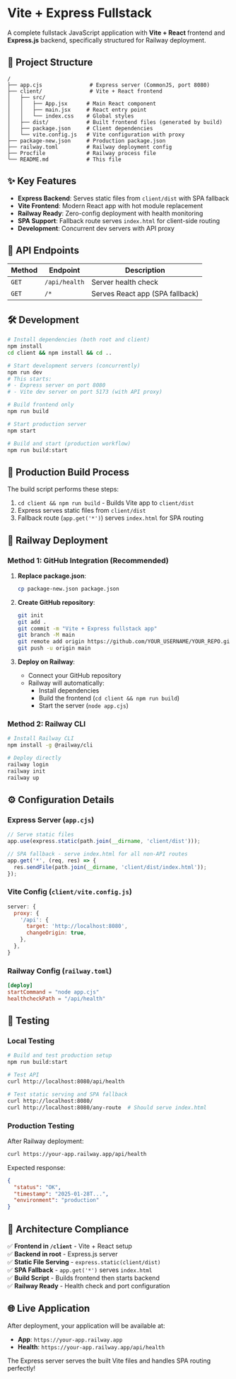 # Vite + Express Fullstack

A complete fullstack JavaScript application with **Vite + React** frontend and **Express.js** backend, specifically structured for Railway deployment.

## 📁 Project Structure

```
/
├── app.cjs               # Express server (CommonJS, port 8080)
├── client/               # Vite + React frontend
│   ├── src/
│   │   ├── App.jsx      # Main React component
│   │   ├── main.jsx     # React entry point
│   │   └── index.css    # Global styles
│   ├── dist/            # Built frontend files (generated by build)
│   ├── package.json     # Client dependencies
│   └── vite.config.js   # Vite configuration with proxy
├── package-new.json     # Production package.json
├── railway.toml         # Railway deployment config
├── Procfile             # Railway process file
└── README.md            # This file
```

## ✨ Key Features

- **Express Backend**: Serves static files from `client/dist` with SPA fallback
- **Vite Frontend**: Modern React app with hot module replacement
- **Railway Ready**: Zero-config deployment with health monitoring
- **SPA Support**: Fallback route serves `index.html` for client-side routing
- **Development**: Concurrent dev servers with API proxy

## 🔗 API Endpoints

| Method | Endpoint | Description |
|--------|----------|-------------|
| `GET`  | `/api/health` | Server health check |
| `GET`  | `/*` | Serves React app (SPA fallback) |

## 🛠️ Development

```bash
# Install dependencies (both root and client)
npm install
cd client && npm install && cd ..

# Start development servers (concurrently)
npm run dev
# This starts:
# - Express server on port 8080
# - Vite dev server on port 5173 (with API proxy)

# Build frontend only
npm run build

# Start production server
npm start

# Build and start (production workflow)
npm run build:start
```

## 🚀 Production Build Process

The build script performs these steps:
1. `cd client && npm run build` - Builds Vite app to `client/dist`
2. Express serves static files from `client/dist`
3. Fallback route (`app.get('*')`) serves `index.html` for SPA routing

## 🚂 Railway Deployment

### Method 1: GitHub Integration (Recommended)

1. **Replace package.json**:
   ```bash
   cp package-new.json package.json
   ```

2. **Create GitHub repository**:
   ```bash
   git init
   git add .
   git commit -m "Vite + Express fullstack app"
   git branch -M main
   git remote add origin https://github.com/YOUR_USERNAME/YOUR_REPO.git
   git push -u origin main
   ```

3. **Deploy on Railway**:
   - Connect your GitHub repository
   - Railway will automatically:
     - Install dependencies
     - Build the frontend (`cd client && npm run build`)
     - Start the server (`node app.cjs`)

### Method 2: Railway CLI

```bash
# Install Railway CLI
npm install -g @railway/cli

# Deploy directly
railway login
railway init
railway up
```

## ⚙️ Configuration Details

### Express Server (`app.cjs`)
```javascript
// Serve static files
app.use(express.static(path.join(__dirname, 'client/dist')));

// SPA fallback - serve index.html for all non-API routes
app.get('*', (req, res) => {
  res.sendFile(path.join(__dirname, 'client/dist/index.html'));
});
```

### Vite Config (`client/vite.config.js`)
```javascript
server: {
  proxy: {
    '/api': {
      target: 'http://localhost:8080',
      changeOrigin: true,
    },
  },
}
```

### Railway Config (`railway.toml`)
```toml
[deploy]
startCommand = "node app.cjs"
healthcheckPath = "/api/health"
```

## 🧪 Testing

### Local Testing
```bash
# Build and test production setup
npm run build:start

# Test API
curl http://localhost:8080/api/health

# Test static serving and SPA fallback
curl http://localhost:8080/
curl http://localhost:8080/any-route  # Should serve index.html
```

### Production Testing
After Railway deployment:
```bash
curl https://your-app.railway.app/api/health
```

Expected response:
```json
{
  "status": "OK",
  "timestamp": "2025-01-28T...",
  "environment": "production"
}
```

## 🎯 Architecture Compliance

✅ **Frontend in `/client`** - Vite + React setup  
✅ **Backend in root** - Express.js server  
✅ **Static File Serving** - `express.static(client/dist)`  
✅ **SPA Fallback** - `app.get('*')` serves `index.html`  
✅ **Build Script** - Builds frontend then starts backend  
✅ **Railway Ready** - Health check and port configuration  

## 🌐 Live Application

After deployment, your application will be available at:
- **App**: `https://your-app.railway.app`
- **Health**: `https://your-app.railway.app/api/health`

The Express server serves the built Vite files and handles SPA routing perfectly!